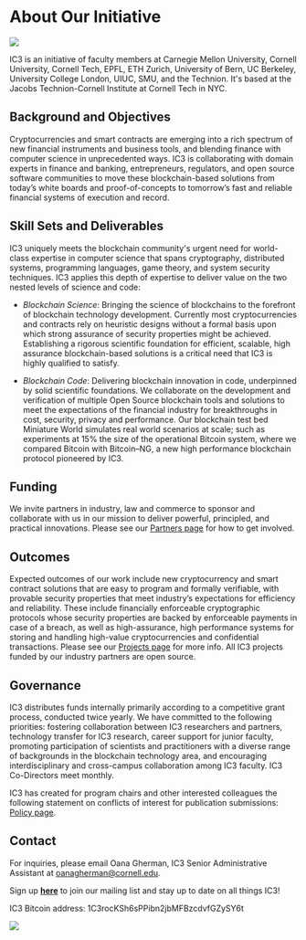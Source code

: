 # About Our Initiative

<img src="images/styling/jacobs.jpg" class="ui large right floated image"/>

IC3 is an initiative of faculty members at Carnegie Mellon University, Cornell University, Cornell Tech, EPFL, ETH Zurich, University of Bern, UC Berkeley, University College London, UIUC, SMU, and the Technion. It's based at the Jacobs Technion-Cornell Institute at Cornell Tech in NYC.

## Background and Objectives

Cryptocurrencies and smart contracts are emerging into a rich spectrum of new financial instruments and business
tools, and blending finance with computer science in unprecedented ways. IC3 is collaborating with domain
experts in finance and banking, entrepreneurs, regulators, and open source software communities to move these
blockchain-based solutions from today’s white boards and proof-of-concepts to tomorrow’s fast and reliable
financial systems of execution and record.

## Skill Sets and Deliverables

IC3 uniquely meets the blockchain community&#39;s urgent need for world-class expertise in computer science that
    spans cryptography, distributed systems, programming languages, game theory, and system security techniques. IC3
    applies this depth of expertise to deliver value on the two nested levels of science and code:

- *Blockchain Science*: Bringing the science of blockchains to the forefront of blockchain technology
        development.
        Currently most cryptocurrencies and contracts rely on heuristic designs without a formal basis upon which
        strong assurance of security properties might be achieved. Establishing a rigorous scientific foundation for
        efficient, scalable, high assurance blockchain-based solutions is a critical need that IC3 is highly
        qualified to satisfy.

- *Blockchain Code*: Delivering blockchain innovation in code, underpinned by solid scientific
        foundations.
        We collaborate on the development and verification of multiple Open Source blockchain tools and solutions to
        meet the expectations of the financial industry for breakthroughs in cost, security, privacy and
        performance. Our blockchain test bed Miniature World simulates real world scenarios at scale; such as
        experiments at 15% the size of the operational Bitcoin system, where we compared Bitcoin with Bitcoin–NG, a
        new high performance blockchain protocol pioneered by IC3.

## Funding

We invite partners in industry, law and commerce to sponsor and collaborate with us in our mission to deliver powerful,
    principled, and practical innovations. Please see our <a href="http://www.initc3.org/partners.html">Partners page</a>
    for how to get involved.

## Outcomes

Expected outcomes of our work include new cryptocurrency and smart contract solutions that are easy to program
    and formally verifiable, with provable security properties that meet industry’s expectations for efficiency and
    reliability. These include financially enforceable cryptographic protocols whose security properties are backed
    by enforceable payments in case of a breach, as well as high-assurance, high performance systems for storing and
    handling high-value cryptocurrencies and confidential transactions. Please see our <a
        href="http://www.initc3.org/projects.html">Projects page</a> for more info. All IC3 projects funded by our industry partners are open source.
        
## Governance

IC3 distributes funds internally primarily according to a competitive grant process, conducted twice yearly. 
    We have committed to the following priorities: fostering collaboration between IC3 researchers and partners, 
    technology transfer for IC3 research, career support for junior faculty, promoting participation of scientists and practitioners with a diverse range of backgrounds in the blockchain technology area, and encouraging interdisciplinary and cross-campus collaboration 
    among IC3 faculty. IC3 Co-Directors meet monthly.
    
IC3 has created for program chairs and other interested colleagues the following statement on conflicts of interest for 
    publication submissions: <a 
        href="http://www.initc3.org/policy.html">Policy page</a>.

## Contact

For inquiries, please email Oana Gherman, IC3 Senior Administrative Assistant at
    <a href="mailto:og64@cornell.edu">oanagherman@cornell.edu</a>.
    
Sign up <strong><a href="https://forms.gle/T1Ejcf5DPJ28erYe6">here</a></strong> to join our mailing list and stay up to date on all things IC3! 

IC3 Bitcoin address: 1C3rocKSh6sPPibn2jbMFBzcdvfGZySY6t

<img class="ui small bordered image" src="images/styling/btc_addr.png">
